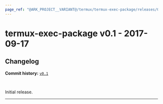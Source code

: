 ```yaml
---
page_ref: "@ARK_PROJECT__VARIANT@/termux/termux-exec-package/releases/0/v0.1.html"
---
```


# termux-exec-package v0.1 - 2017-09-17

## Changelog

**Commit history:** [`v0.1`](https://github.com/termux/termux-exec/releases/tag/v0.1)

&nbsp;



Initial release.

---

&nbsp;
